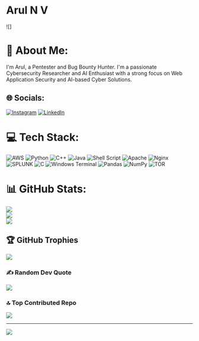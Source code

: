 # Arul N V
![]

# 💫 About Me:
I'm Arul, a Pentester and Bug Bounty Hunter. I'm a passionate Cybersecurity Researcher and AI Enthusiast with a strong focus on Web Application Security and AI-based Cyber Solutions.<br>


## 🌐 Socials:
[![Instagram](https://img.shields.io/badge/Instagram-%23E4405F.svg?logo=Instagram&logoColor=white)](https://instagram.com/wayne_arul) [![LinkedIn](https://img.shields.io/badge/LinkedIn-%230077B5.svg?logo=linkedin&logoColor=white)](https://linkedin.com/in/arul-n-v-50148621b) 

# 💻 Tech Stack:
![AWS](https://img.shields.io/badge/AWS-%23FF9900.svg?style=for-the-badge&logo=amazon-aws&logoColor=white) ![Python](https://img.shields.io/badge/python-3670A0?style=for-the-badge&logo=python&logoColor=ffdd54) ![C++](https://img.shields.io/badge/c++-%2300599C.svg?style=for-the-badge&logo=c%2B%2B&logoColor=white) ![Java](https://img.shields.io/badge/java-%23ED8B00.svg?style=for-the-badge&logo=openjdk&logoColor=white) ![Shell Script](https://img.shields.io/badge/shell_script-%23121011.svg?style=for-the-badge&logo=gnu-bash&logoColor=white) ![Apache](https://img.shields.io/badge/apache-%23D42029.svg?style=for-the-badge&logo=apache&logoColor=white) ![Nginx](https://img.shields.io/badge/nginx-%23009639.svg?style=for-the-badge&logo=nginx&logoColor=white) ![SPLUNK](https://img.shields.io/badge/splunk-000000.svg?style=for-the-badge&logo=splunk&color=%23000000) ![C](https://img.shields.io/badge/c-%2300599C.svg?style=for-the-badge&logo=c&logoColor=white) ![Windows Terminal](https://img.shields.io/badge/Windows%20Terminal-%234D4D4D.svg?style=for-the-badge&logo=windows-terminal&logoColor=white) ![Pandas](https://img.shields.io/badge/pandas-%23150458.svg?style=for-the-badge&logo=pandas&logoColor=white) ![NumPy](https://img.shields.io/badge/numpy-%23013243.svg?style=for-the-badge&logo=numpy&logoColor=white) ![TOR](https://img.shields.io/badge/tor-%237E4798.svg?style=for-the-badge&logo=tor-project&logoColor=white)
# 📊 GitHub Stats:
![](https://github-readme-stats.vercel.app/api?username=Wayne-arul&theme=radical&hide_border=false&include_all_commits=false&count_private=false)<br/>
![](https://github-readme-streak-stats.herokuapp.com/?user=Wayne-arul&theme=radical&hide_border=false)<br/>
![](https://github-readme-stats.vercel.app/api/top-langs/?username=Wayne-arul&theme=radical&hide_border=false&include_all_commits=false&count_private=false&layout=compact)

## 🏆 GitHub Trophies
![](https://github-profile-trophy.vercel.app/?username=Wayne-arul&theme=radical&no-frame=false&no-bg=true&margin-w=4)

### ✍️ Random Dev Quote
![](https://quotes-github-readme.vercel.app/api?type=horizontal&theme=radical)

### 🔝 Top Contributed Repo
![](https://github-contributor-stats.vercel.app/api?username=Wayne-arul&limit=5&theme=radical&combine_all_yearly_contributions=true)

---
[![](https://visitcount.itsvg.in/api?id=Wayne-arul&icon=9&color=0)](https://visitcount.itsvg.in)

